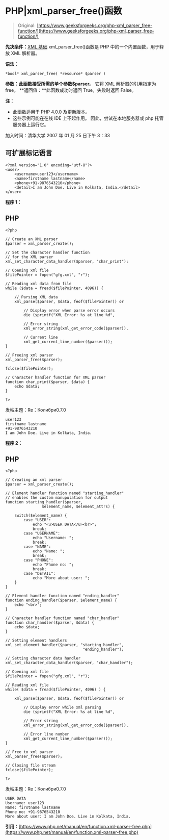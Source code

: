 # PHP|xml_parser_free()函数

> Original: [https://www.geeksforgeeks.org/php-xml_parser_free-function/](https://www.geeksforgeeks.org/php-xml_parser_free-function/)

**先决条件：**[XML 基础](https://www.geeksforgeeks.org/xml-basics/)
xml_parser_free()函数是 PHP 中的一个内置函数，用于释放 XML 解析器。

**语法：**

```
*bool* xml_parser_free( *resource* $parser )
```

**参数：**此函数接受所需的单个参数**$parser**。 它将 XML 解析器的引用指定为 free。
**返回值：**此函数成功时返回 True，失败时返回 False。

**注：**

*   此函数适用于 PHP 4.0.0 及更新版本。
*   这些示例可能在在线 IDE 上不起作用。 因此，尝试在本地服务器或 php 托管服务器上运行它。

加入时间：清华大学 2007 年 01 月 25 日下午 3：33

## 可扩展标记语言

```
<?xml version="1.0" encoding="utf-8"?>
<user>
    <username>user123</username>
    <name>firstname lastname</name>
    <phone>+91-9876543210</phone>
    <detail>I am John Doe. Live in Kolkata, India.</detail>
</user>
```

**程序 1：**

## PHP

```
<?php

// Create an XML parser
$parser = xml_parser_create();

// Set the character handler function
// for the XML parser
xml_set_character_data_handler($parser, "char_print");

// Opening xml file
$filePointer = fopen("gfg.xml", "r");

// Reading xml data from file
while ($data = fread($filePointer, 4096)) {

    // Parsing XML data
    xml_parse($parser, $data, feof($filePointer)) or

        // Display error when parse error occurs
        die (sprintf("XML Error: %s at line %d",

        // Error string
        xml_error_string(xml_get_error_code($parser)),

        // Current line       
        xml_get_current_line_number($parser)));
}

// Freeing xml parser
xml_parser_free($parser);

fclose($filePointer);

// Character handler function for XML parser
function char_print($parser, $data) {
    echo $data;
}

?>
```

发帖主题：Re：Колибри0.7.0

```
user123 
firstname lastname 
+91-9876543210 
I am John Doe. Live in Kolkata, India. 
```

**程序 2：**

## PHP

```
<?php

// Creating an xml parser
$parser = xml_parser_create();

// Element handler function named "starting_handler"
// enables the custom manupulation for output
function starting_handler($parser,
                $element_name, $element_attrs) {

    switch($element_name) {
        case "USER":
            echo "<u>USER DATA</u><br>";
            break;
        case "USERNAME":
            echo "Username: ";
            break;
        case "NAME":
            echo "Name: ";
            break;
        case "PHONE":
            echo "Phone no: ";
            break;
        case "DETAIL":
            echo "More about user: ";
    }
}

// Element handler function named "ending_handler"
function ending_handler($parser, $element_name) {
    echo "<br>";
}

// Character handler function named "char_handler"
function char_handler($parser, $data) {
    echo $data;
}

// Setting element handlers
xml_set_element_handler($parser, "starting_handler",
                                  "ending_handler");

// Setting character data handler
xml_set_character_data_handler($parser, "char_handler");

// Opening xml file
$filePointer = fopen("gfg.xml", "r");

// Reading xml file
while( $data = fread($filePointer, 4096) ) {

    xml_parse($parser, $data, feof($filePointer)) or

        // Display error while xml parsing
        die (sprintf("XML Error: %s at line %d",

        // Error string
        xml_error_string(xml_get_error_code($parser)),

        // Error line number
        xml_get_current_line_number($parser)));
}

// Free to xml parser
xml_parser_free($parser);

// Closing file stream
fclose($filePointer);

?>
```

发帖主题：Re：Колибри0.7.0

```
USER DATA
Username: user123
Name: firstname lastname
Phone no: +91-9876543210
More about user: I am John Doe. Live in Kolkata, India.
```

**引用：**[https://www.php.net/manual/en/function.xml-parser-free.php](https://www.php.net/manual/en/function.xml-parser-free.php)